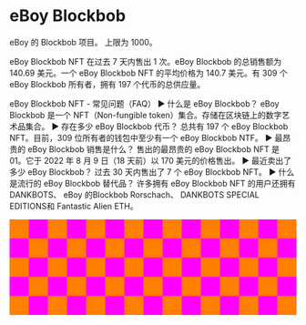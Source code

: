 # eBoy Blockbob

eBoy 的 Blockbob 项目。 上限为 1000。

eBoy Blockbob NFT 在过去 7 天内售出 1 次。eBoy Blockbob 的总销售额为 140.69 美元。一个 eBoy Blockbob NFT 的平均价格为 140.7 美元。有 309 个 eBoy Blockbob 所有者，拥有 197 个代币的总供应量。

eBoy Blockbob NFT - 常见问题（FAQ）
▶ 什么是 eBoy Blockbob？
eBoy Blockbob 是一个 NFT（Non-fungible token）集合。存储在区块链上的数字艺术品集合。
▶ 存在多少 eBoy Blockbob 代币？
总共有 197 个 eBoy Blockbob NFT。目前，309 位所有者的钱包中至少有一个 eBoy Blockbob NTF。
▶ 最昂贵的 eBoy Blockbob 销售是什么？
售出的最昂贵的 eBoy Blockbob NFT 是 01。它于 2022 年 8 月 9 日（18 天前）以 170 美元的价格售出。
▶ 最近卖出了多少 eBoy Blockbob？
过去 30 天内售出了 7 个 eBoy Blockbob NFT。
▶ 什么是流行的 eBoy Blockbob 替代品？
许多拥有 eBoy Blockbob NFT 的用户还拥有 DANKBOTS、 eBoy 的Blockbob Rorschach、 DANKBOTS SPECIAL EDITIONS和 Fantastic Alien ETH。

![ETH](unnamed.png)


